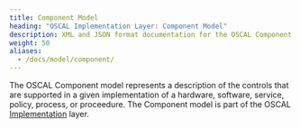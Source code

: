 ```yaml
---
title: Component Model
heading: "OSCAL Implementation Layer: Component Model"
description: XML and JSON format documentation for the OSCAL Component model, which is part of the OSCAL [Implementation layer](/learnmore/architecture/). These formats model a description of the controls that are supported in a given implementation of a hardware, software, service, policy, process, or proceedure.
weight: 50
aliases:
  - /docs/model/component/
---
```


The OSCAL Component model represents a description of the controls that are supported in a given implementation of a hardware, software, service, policy, process, or proceedure. The Component model is part of the OSCAL [Implementation](/learnmore/architecture/) layer.
